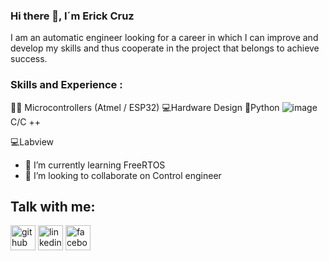 ### Hi there 👋, I´m Erick Cruz
I am an automatic engineer looking for a career in which I can improve and develop my skills and thus cooperate in the project that belongs to achieve success.

### Skills and Experience : 
👨‍💻 Microcontrollers (Atmel / ESP32)
💻Hardware Design
🐍Python 
![image](https://user-images.githubusercontent.com/76678582/117047216-9dcbdd80-acdf-11eb-89c6-2e38c35924b3.png)C/C ++

💻Labview

- 🌱 I’m currently learning FreeRTOS 
- 👯 I’m looking to collaborate on Control engineer 

## Talk with me:
[<img src='https://cdn.jsdelivr.net/npm/simple-icons@3.0.1/icons/github.svg' alt='github' height='40'>](https://github.com/ErickXHdez)     [<img src='https://cdn.jsdelivr.net/npm/simple-icons@3.0.1/icons/linkedin.svg' alt='linkedin' height='40'>](https://www.linkedin.com/in/ErickXHdez)     [<img src='https://cdn.jsdelivr.net/npm/simple-icons@3.0.1/icons/facebook.svg' alt='facebook' height='40'>](https://www.facebook.com/ErickCruz)  

